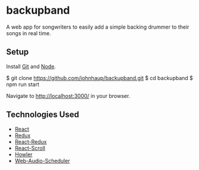 # backupband
A web app for songwriters to easily add a simple backing drummer to their songs in real time.

## Setup
Install [Git](https://git-scm.com/) and [Node](https://nodejs.org/en/).

  $ git clone https://github.com/johnhaup/backupband.git
  $ cd backupband
  $ npm run start

Navigate to [http://localhost:3000/](http://localhost:3000/) in your browser.

## Technologies Used
 * [React](https://facebook.github.io/react/)
 * [Redux](http://redux.js.org/)
 * [React-Redux](https://github.com/reactjs/react-redux)
 * [React-Scroll](https://github.com/fisshy/react-scroll)
 * [Howler](https://howlerjs.com/)
 * [Web-Audio-Scheduler](https://github.com/mohayonao/web-audio-scheduler)
